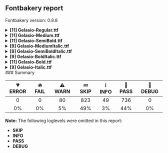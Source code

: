 ## Fontbakery report

Fontbakery version: 0.8.8

<details><summary><b>[11] Gelasio-Regular.ttf</b></summary><div><details><summary>⚠ <b>WARN:</b> Check copyright namerecords match license file. (<a href="https://font-bakery.readthedocs.io/en/latest/fontbakery/profiles/googlefonts.html#com.google.fonts/check/name/license">com.google.fonts/check/name/license</a>)</summary><div>


* ⚠ **WARN** Please consider using HTTPS URLs at name table entry [plat=3, enc=1, name=13] [code: http-in-description]
* ⚠ **WARN** For now we're still accepting http URLs, but you should consider using https instead.
 [code: http]
</div></details><details><summary>⚠ <b>WARN:</b> License URL matches License text on name table? (<a href="https://font-bakery.readthedocs.io/en/latest/fontbakery/profiles/googlefonts.html#com.google.fonts/check/name/license_url">com.google.fonts/check/name/license_url</a>)</summary><div>


* ⚠ **WARN** Please consider using HTTPS URLs at name table entry [plat=3, enc=1, name=13] [code: http-in-description]
* ⚠ **WARN** Please consider using HTTPS URLs at name table entry [plat=3, enc=1, name=13] [code: http-in-description]
* ⚠ **WARN** Please consider using HTTPS URLs at name table entry [plat=3, enc=1, name=13] [code: http-in-description]
* ⚠ **WARN** Please consider using HTTPS URLs at name table entry [plat=3, enc=1, name=14] [code: http-in-license-info]
* ⚠ **WARN** For now we're still accepting http URLs, but you should consider using https instead.
 [code: http]
</div></details><details><summary>⚠ <b>WARN:</b> Glyphs are similiar to Google Fonts version? (<a href="https://font-bakery.readthedocs.io/en/latest/fontbakery/profiles/googlefonts.html#com.google.fonts/check/production_glyphs_similarity">com.google.fonts/check/production_glyphs_similarity</a>)</summary><div>


* ⚠ **WARN** Following glyphs differ greatly from Google Fonts version:
	* uni022D
	* uni1EE1
	* zero.osf.zero
	* uni2084
	* uhungarumlaut
	* uni1E4D
	* onequarter
	* threequarters
	* tildecomb
	* bar and 35 more.

Use -F or --full-lists to disable shortening of long lists.
</div></details><details><summary>⚠ <b>WARN:</b> Ensure fonts have ScriptLangTags declared on the 'meta' table. (<a href="https://font-bakery.readthedocs.io/en/latest/fontbakery/profiles/googlefonts.html#com.google.fonts/check/meta/script_lang_tags">com.google.fonts/check/meta/script_lang_tags</a>)</summary><div>


* ⚠ **WARN** This font file does not have a 'meta' table. [code: lacks-meta-table]
</div></details><details><summary>⚠ <b>WARN:</b> Check font contains no unreachable glyphs (<a href="https://font-bakery.readthedocs.io/en/latest/fontbakery/profiles/universal.html#com.google.fonts/check/unreachable_glyphs">com.google.fonts/check/unreachable_glyphs</a>)</summary><div>


* ⚠ **WARN** The following glyphs could not be reached by codepoint or substitution rules:
	- .null
	- OSlash_part. 
	- And NULL
 [code: unreachable-glyphs]
</div></details><details><summary>⚠ <b>WARN:</b> Check if each glyph has the recommended amount of contours. (<a href="https://font-bakery.readthedocs.io/en/latest/fontbakery/profiles/universal.html#com.google.fonts/check/contour_count">com.google.fonts/check/contour_count</a>)</summary><div>


* ⚠ **WARN** This font has a 'Soft Hyphen' character (codepoint 0x00AD) which is supposed to be zero-width and invisible, and is used to mark a hyphenation possibility within a word in the absence of or overriding dictionary hyphenation. It is mostly an obsolete mechanism now, and the character is only included in fonts for legacy codepage coverage. [code: softhyphen]
* ⚠ **WARN** This check inspects the glyph outlines and detects the total number of contours in each of them. The expected values are infered from the typical ammounts of contours observed in a large collection of reference font families. The divergences listed below may simply indicate a significantly different design on some of your glyphs. On the other hand, some of these may flag actual bugs in the font such as glyphs mapped to an incorrect codepoint. Please consider reviewing the design and codepoint assignment of these to make sure they are correct.

The following glyphs do not have the recommended number of contours:

	- Glyph name: aogonek	Contours detected: 3	Expected: 2
	- Glyph name: eogonek	Contours detected: 3	Expected: 2
	- Glyph name: Uogonek	Contours detected: 2	Expected: 1
	- Glyph name: uogonek	Contours detected: 2	Expected: 1
	- Glyph name: uni01EA	Contours detected: 3	Expected: 2
	- Glyph name: uni01EB	Contours detected: 3	Expected: 2
	- Glyph name: uni01F5	Contours detected: 4	Expected: 3
	- Glyph name: uni0228	Contours detected: 2	Expected: 1
	- Glyph name: uni0229	Contours detected: 3	Expected: 2
	- Glyph name: uni1E08	Contours detected: 3	Expected: 2 
	- And 15 more.

Use -F or --full-lists to disable shortening of long lists.
 [code: contour-count]
</div></details><details><summary>⚠ <b>WARN:</b> Ensure dotted circle glyph is present and can attach marks. (<a href="https://font-bakery.readthedocs.io/en/latest/fontbakery/profiles/universal.html#com.google.fonts/check/dotted_circle">com.google.fonts/check/dotted_circle</a>)</summary><div>


* ⚠ **WARN** No dotted circle glyph present [code: missing-dotted-circle]
</div></details><details><summary>⚠ <b>WARN:</b> Does GPOS table have kerning information? This check skips monospaced fonts as defined by post.isFixedPitch value (<a href="https://font-bakery.readthedocs.io/en/latest/fontbakery/profiles/gpos.html#com.google.fonts/check/gpos_kerning_info">com.google.fonts/check/gpos_kerning_info</a>)</summary><div>


* ⚠ **WARN** GPOS table lacks kerning information. [code: lacks-kern-info]
</div></details><details><summary>⚠ <b>WARN:</b> Do any segments have colinear vectors? (<a href="https://font-bakery.readthedocs.io/en/latest/fontbakery/profiles/<Section: Outline Correctness Checks>.html#com.google.fonts/check/outline_colinear_vectors">com.google.fonts/check/outline_colinear_vectors</a>)</summary><div>


* ⚠ **WARN** The following glyphs have colinear vectors:
	* OE (U+0152): L<<988.0,141.0>--<989.0,1274.0>> -> L<<989.0,1274.0>--<989.0,1275.0>>
	* Z (U+005A): L<<107.0,123.0>--<812.0,1201.0>> -> L<<812.0,1201.0>--<904.0,1336.0>>
	* Z (U+005A): L<<1156.0,1340.0>--<442.0,248.0>> -> L<<442.0,248.0>--<331.0,83.0>>
	* Zacute (U+0179): L<<107.0,123.0>--<812.0,1201.0>> -> L<<812.0,1201.0>--<904.0,1336.0>>
	* Zacute (U+0179): L<<1156.0,1340.0>--<442.0,248.0>> -> L<<442.0,248.0>--<331.0,83.0>>
	* Zcaron (U+017D): L<<107.0,123.0>--<812.0,1201.0>> -> L<<812.0,1201.0>--<904.0,1336.0>>
	* Zcaron (U+017D): L<<1156.0,1340.0>--<442.0,248.0>> -> L<<442.0,248.0>--<331.0,83.0>>
	* Zdotaccent (U+017B): L<<107.0,123.0>--<812.0,1201.0>> -> L<<812.0,1201.0>--<904.0,1336.0>>
	* Zdotaccent (U+017B): L<<1156.0,1340.0>--<442.0,248.0>> -> L<<442.0,248.0>--<331.0,83.0>>
	* arrowboth (U+2194): L<<1721.0,785.0>--<546.0,785.0>> -> L<<546.0,785.0>--<413.0,798.0>> and 61 more.

Use -F or --full-lists to disable shortening of long lists. [code: found-colinear-vectors]
</div></details><details><summary>⚠ <b>WARN:</b> Do outlines contain any jaggy segments? (<a href="https://font-bakery.readthedocs.io/en/latest/fontbakery/profiles/<Section: Outline Correctness Checks>.html#com.google.fonts/check/outline_jaggy_segments">com.google.fonts/check/outline_jaggy_segments</a>)</summary><div>


* ⚠ **WARN** The following glyphs have jaggy segments:
	* three (U+0033): B<<758.0,499.5>-<701.0,467.0>-<652.0,456.0>>/B<<652.0,456.0>-<742.0,455.0>-<832.5,417.5>> = 13.289150076521446
	* threeeighths (U+215C): B<<637.0,1048.5>-<579.0,1019.0>-<521.0,1008.0>>/B<<521.0,1008.0>-<598.0,1008.0>-<667.5,986.5>> = 10.738897100905428
	* threequarters (U+00BE): B<<732.0,1048.5>-<674.0,1019.0>-<616.0,1008.0>>/B<<616.0,1008.0>-<693.0,1008.0>-<762.5,986.5>> = 10.738897100905428
	* trademark (U+2122): L<<1347.0,850.0>--<1348.0,855.0>>/L<<1348.0,855.0>--<1346.0,850.0>> = 10.491477012331565
	* uni00B3 (U+00B3): B<<695.0,1301.5>-<637.0,1272.0>-<579.0,1261.0>>/B<<579.0,1261.0>-<656.0,1261.0>-<725.5,1239.5>> = 10.738897100905428
	* uni2083 (U+2083): B<<695.0,308.5>-<637.0,279.0>-<579.0,268.0>>/B<<579.0,268.0>-<656.0,268.0>-<725.5,246.5>> = 10.738897100905428
	* uni2153 (U+2153): B<<1806.0,544.5>-<1748.0,515.0>-<1690.0,504.0>>/B<<1690.0,504.0>-<1767.0,504.0>-<1836.5,482.5>> = 10.738897100905428 and uni2154 (U+2154): B<<1836.0,544.5>-<1778.0,515.0>-<1720.0,504.0>>/B<<1720.0,504.0>-<1797.0,504.0>-<1866.5,482.5>> = 10.738897100905428 [code: found-jaggy-segments]
</div></details><details><summary>⚠ <b>WARN:</b> Do outlines contain any semi-vertical or semi-horizontal lines? (<a href="https://font-bakery.readthedocs.io/en/latest/fontbakery/profiles/<Section: Outline Correctness Checks>.html#com.google.fonts/check/outline_semi_vertical">com.google.fonts/check/outline_semi_vertical</a>)</summary><div>


* ⚠ **WARN** The following glyphs have semi-vertical/semi-horizontal lines:
 * AE (U+00C6): L<<1079.0,1320.0>--<1078.0,743.0>>
 * AE (U+00C6): L<<1812.0,1.0>--<717.0,0.0>>
 * AE (U+00C6): L<<451.0,1419.0>--<1732.0,1418.0>>
 * AEacute (U+01FC): L<<1079.0,1320.0>--<1078.0,743.0>>
 * AEacute (U+01FC): L<<1812.0,1.0>--<717.0,0.0>>
 * AEacute (U+01FC): L<<451.0,1419.0>--<1732.0,1418.0>>
 * B (U+0042): L<<274.0,152.0>--<275.0,1234.0>>
 * D (U+0044): L<<497.0,1322.0>--<496.0,168.0>>
 * Dcaron (U+010E): L<<497.0,1322.0>--<496.0,168.0>>
 * E (U+0045): L<<1199.0,1.0>--<139.0,0.0>> and 480 more.

Use -F or --full-lists to disable shortening of long lists. [code: found-semi-vertical]
</div></details><br></div></details><details><summary><b>[11] Gelasio-Medium.ttf</b></summary><div><details><summary>⚠ <b>WARN:</b> Check copyright namerecords match license file. (<a href="https://font-bakery.readthedocs.io/en/latest/fontbakery/profiles/googlefonts.html#com.google.fonts/check/name/license">com.google.fonts/check/name/license</a>)</summary><div>


* ⚠ **WARN** Please consider using HTTPS URLs at name table entry [plat=3, enc=1, name=13] [code: http-in-description]
* ⚠ **WARN** For now we're still accepting http URLs, but you should consider using https instead.
 [code: http]
</div></details><details><summary>⚠ <b>WARN:</b> License URL matches License text on name table? (<a href="https://font-bakery.readthedocs.io/en/latest/fontbakery/profiles/googlefonts.html#com.google.fonts/check/name/license_url">com.google.fonts/check/name/license_url</a>)</summary><div>


* ⚠ **WARN** Please consider using HTTPS URLs at name table entry [plat=3, enc=1, name=13] [code: http-in-description]
* ⚠ **WARN** Please consider using HTTPS URLs at name table entry [plat=3, enc=1, name=13] [code: http-in-description]
* ⚠ **WARN** Please consider using HTTPS URLs at name table entry [plat=3, enc=1, name=13] [code: http-in-description]
* ⚠ **WARN** Please consider using HTTPS URLs at name table entry [plat=3, enc=1, name=14] [code: http-in-license-info]
* ⚠ **WARN** For now we're still accepting http URLs, but you should consider using https instead.
 [code: http]
</div></details><details><summary>⚠ <b>WARN:</b> Glyphs are similiar to Google Fonts version? (<a href="https://font-bakery.readthedocs.io/en/latest/fontbakery/profiles/googlefonts.html#com.google.fonts/check/production_glyphs_similarity">com.google.fonts/check/production_glyphs_similarity</a>)</summary><div>


* ⚠ **WARN** Following glyphs differ greatly from Google Fonts version:
	* uni0206
	* three.osf
	* Rcaron
	* uni1E5A
	* uni20AD
	* uni022D
	* uni1EE9
	* ellipsis
	* uni1E49
	* uni1E65 and 720 more.

Use -F or --full-lists to disable shortening of long lists.
</div></details><details><summary>⚠ <b>WARN:</b> Ensure fonts have ScriptLangTags declared on the 'meta' table. (<a href="https://font-bakery.readthedocs.io/en/latest/fontbakery/profiles/googlefonts.html#com.google.fonts/check/meta/script_lang_tags">com.google.fonts/check/meta/script_lang_tags</a>)</summary><div>


* ⚠ **WARN** This font file does not have a 'meta' table. [code: lacks-meta-table]
</div></details><details><summary>⚠ <b>WARN:</b> Check font contains no unreachable glyphs (<a href="https://font-bakery.readthedocs.io/en/latest/fontbakery/profiles/universal.html#com.google.fonts/check/unreachable_glyphs">com.google.fonts/check/unreachable_glyphs</a>)</summary><div>


* ⚠ **WARN** The following glyphs could not be reached by codepoint or substitution rules:
	- .null
	- OSlash_part. 
	- And NULL
 [code: unreachable-glyphs]
</div></details><details><summary>⚠ <b>WARN:</b> Check if each glyph has the recommended amount of contours. (<a href="https://font-bakery.readthedocs.io/en/latest/fontbakery/profiles/universal.html#com.google.fonts/check/contour_count">com.google.fonts/check/contour_count</a>)</summary><div>


* ⚠ **WARN** This font has a 'Soft Hyphen' character (codepoint 0x00AD) which is supposed to be zero-width and invisible, and is used to mark a hyphenation possibility within a word in the absence of or overriding dictionary hyphenation. It is mostly an obsolete mechanism now, and the character is only included in fonts for legacy codepage coverage. [code: softhyphen]
* ⚠ **WARN** This check inspects the glyph outlines and detects the total number of contours in each of them. The expected values are infered from the typical ammounts of contours observed in a large collection of reference font families. The divergences listed below may simply indicate a significantly different design on some of your glyphs. On the other hand, some of these may flag actual bugs in the font such as glyphs mapped to an incorrect codepoint. Please consider reviewing the design and codepoint assignment of these to make sure they are correct.

The following glyphs do not have the recommended number of contours:

	- Glyph name: aogonek	Contours detected: 3	Expected: 2
	- Glyph name: eogonek	Contours detected: 3	Expected: 2
	- Glyph name: Uogonek	Contours detected: 2	Expected: 1
	- Glyph name: uogonek	Contours detected: 2	Expected: 1
	- Glyph name: uni01EA	Contours detected: 3	Expected: 2
	- Glyph name: uni01EB	Contours detected: 3	Expected: 2
	- Glyph name: uni01F5	Contours detected: 4	Expected: 3
	- Glyph name: uni0228	Contours detected: 2	Expected: 1
	- Glyph name: uni0229	Contours detected: 3	Expected: 2
	- Glyph name: uni1E08	Contours detected: 3	Expected: 2 
	- And 15 more.

Use -F or --full-lists to disable shortening of long lists.
 [code: contour-count]
</div></details><details><summary>⚠ <b>WARN:</b> Ensure dotted circle glyph is present and can attach marks. (<a href="https://font-bakery.readthedocs.io/en/latest/fontbakery/profiles/universal.html#com.google.fonts/check/dotted_circle">com.google.fonts/check/dotted_circle</a>)</summary><div>


* ⚠ **WARN** No dotted circle glyph present [code: missing-dotted-circle]
</div></details><details><summary>⚠ <b>WARN:</b> Does GPOS table have kerning information? This check skips monospaced fonts as defined by post.isFixedPitch value (<a href="https://font-bakery.readthedocs.io/en/latest/fontbakery/profiles/gpos.html#com.google.fonts/check/gpos_kerning_info">com.google.fonts/check/gpos_kerning_info</a>)</summary><div>


* ⚠ **WARN** GPOS table lacks kerning information. [code: lacks-kern-info]
</div></details><details><summary>⚠ <b>WARN:</b> Do any segments have colinear vectors? (<a href="https://font-bakery.readthedocs.io/en/latest/fontbakery/profiles/<Section: Outline Correctness Checks>.html#com.google.fonts/check/outline_colinear_vectors">com.google.fonts/check/outline_colinear_vectors</a>)</summary><div>


* ⚠ **WARN** The following glyphs have colinear vectors:
	* M (U+004D): L<<636.0,1419.0>--<926.0,563.0>> -> L<<926.0,563.0>--<998.0,388.0>>
	* OE (U+0152): L<<998.0,141.0>--<999.0,1062.0>> -> L<<999.0,1062.0>--<999.0,1278.0>>
	* Z (U+005A): L<<107.0,123.0>--<815.0,1202.0>> -> L<<815.0,1202.0>--<908.0,1336.0>>
	* Z (U+005A): L<<1187.0,1340.0>--<466.0,242.0>> -> L<<466.0,242.0>--<358.0,83.0>>
	* Zacute (U+0179): L<<107.0,123.0>--<815.0,1202.0>> -> L<<815.0,1202.0>--<908.0,1336.0>>
	* Zacute (U+0179): L<<1187.0,1340.0>--<466.0,242.0>> -> L<<466.0,242.0>--<358.0,83.0>>
	* Zcaron (U+017D): L<<107.0,123.0>--<815.0,1202.0>> -> L<<815.0,1202.0>--<908.0,1336.0>>
	* Zcaron (U+017D): L<<1187.0,1340.0>--<466.0,242.0>> -> L<<466.0,242.0>--<358.0,83.0>>
	* Zdotaccent (U+017B): L<<107.0,123.0>--<815.0,1202.0>> -> L<<815.0,1202.0>--<908.0,1336.0>>
	* Zdotaccent (U+017B): L<<1187.0,1340.0>--<466.0,242.0>> -> L<<466.0,242.0>--<358.0,83.0>> and 66 more.

Use -F or --full-lists to disable shortening of long lists. [code: found-colinear-vectors]
</div></details><details><summary>⚠ <b>WARN:</b> Do outlines contain any jaggy segments? (<a href="https://font-bakery.readthedocs.io/en/latest/fontbakery/profiles/<Section: Outline Correctness Checks>.html#com.google.fonts/check/outline_jaggy_segments">com.google.fonts/check/outline_jaggy_segments</a>)</summary><div>


* ⚠ **WARN** The following glyphs have jaggy segments:
	* three (U+0033): B<<822.5,523.0>-<745.0,471.0>-<672.0,456.0>>/B<<672.0,456.0>-<770.0,455.0>-<862.0,415.5>> = 12.196116944593669
	* threeeighths (U+215C): B<<656.0,1052.5>-<598.0,1022.0>-<536.0,1012.0>>/B<<536.0,1012.0>-<618.0,1011.0>-<687.5,989.0>> = 9.861041428705136
	* threequarters (U+00BE): B<<735.0,1052.5>-<677.0,1022.0>-<615.0,1012.0>>/B<<615.0,1012.0>-<697.0,1011.0>-<766.5,989.0>> = 9.861041428705136
	* trademark (U+2122): L<<1347.0,850.0>--<1348.0,855.0>>/L<<1348.0,855.0>--<1346.0,850.0>> = 10.491477012331565
	* uni00B3 (U+00B3): B<<716.0,1302.5>-<658.0,1272.0>-<596.0,1262.0>>/B<<596.0,1262.0>-<678.0,1261.0>-<747.5,1239.0>> = 9.861041428705136
	* uni2083 (U+2083): B<<716.0,310.5>-<658.0,280.0>-<596.0,270.0>>/B<<596.0,270.0>-<678.0,269.0>-<747.5,247.0>> = 9.861041428705136
	* uni2153 (U+2153): B<<1831.0,546.5>-<1773.0,516.0>-<1711.0,506.0>>/B<<1711.0,506.0>-<1793.0,505.0>-<1862.5,483.0>> = 9.861041428705136 and uni2154 (U+2154): B<<1863.0,546.5>-<1805.0,516.0>-<1743.0,506.0>>/B<<1743.0,506.0>-<1825.0,505.0>-<1894.5,483.0>> = 9.861041428705136 [code: found-jaggy-segments]
</div></details><details><summary>⚠ <b>WARN:</b> Do outlines contain any semi-vertical or semi-horizontal lines? (<a href="https://font-bakery.readthedocs.io/en/latest/fontbakery/profiles/<Section: Outline Correctness Checks>.html#com.google.fonts/check/outline_semi_vertical">com.google.fonts/check/outline_semi_vertical</a>)</summary><div>


* ⚠ **WARN** The following glyphs have semi-vertical/semi-horizontal lines:
 * AE (U+00C6): L<<1128.0,1320.0>--<1127.0,750.0>>
 * AE (U+00C6): L<<1870.0,1.0>--<741.0,0.0>>
 * AE (U+00C6): L<<465.0,1419.0>--<1784.0,1418.0>>
 * AEacute (U+01FC): L<<1128.0,1320.0>--<1127.0,750.0>>
 * AEacute (U+01FC): L<<1870.0,1.0>--<741.0,0.0>>
 * AEacute (U+01FC): L<<465.0,1419.0>--<1784.0,1418.0>>
 * B (U+0042): L<<282.0,152.0>--<283.0,1234.0>>
 * D (U+0044): L<<521.0,1322.0>--<520.0,168.0>>
 * Dcaron (U+010E): L<<521.0,1322.0>--<520.0,168.0>>
 * Dcroat (U+0110): L<<515.0,694.0>--<514.0,168.0>> and 466 more.

Use -F or --full-lists to disable shortening of long lists. [code: found-semi-vertical]
</div></details><br></div></details><details><summary><b>[11] Gelasio-SemiBold.ttf</b></summary><div><details><summary>⚠ <b>WARN:</b> Check copyright namerecords match license file. (<a href="https://font-bakery.readthedocs.io/en/latest/fontbakery/profiles/googlefonts.html#com.google.fonts/check/name/license">com.google.fonts/check/name/license</a>)</summary><div>


* ⚠ **WARN** Please consider using HTTPS URLs at name table entry [plat=3, enc=1, name=13] [code: http-in-description]
* ⚠ **WARN** For now we're still accepting http URLs, but you should consider using https instead.
 [code: http]
</div></details><details><summary>⚠ <b>WARN:</b> License URL matches License text on name table? (<a href="https://font-bakery.readthedocs.io/en/latest/fontbakery/profiles/googlefonts.html#com.google.fonts/check/name/license_url">com.google.fonts/check/name/license_url</a>)</summary><div>


* ⚠ **WARN** Please consider using HTTPS URLs at name table entry [plat=3, enc=1, name=13] [code: http-in-description]
* ⚠ **WARN** Please consider using HTTPS URLs at name table entry [plat=3, enc=1, name=13] [code: http-in-description]
* ⚠ **WARN** Please consider using HTTPS URLs at name table entry [plat=3, enc=1, name=13] [code: http-in-description]
* ⚠ **WARN** Please consider using HTTPS URLs at name table entry [plat=3, enc=1, name=14] [code: http-in-license-info]
* ⚠ **WARN** For now we're still accepting http URLs, but you should consider using https instead.
 [code: http]
</div></details><details><summary>⚠ <b>WARN:</b> Glyphs are similiar to Google Fonts version? (<a href="https://font-bakery.readthedocs.io/en/latest/fontbakery/profiles/googlefonts.html#com.google.fonts/check/production_glyphs_similarity">com.google.fonts/check/production_glyphs_similarity</a>)</summary><div>


* ⚠ **WARN** Following glyphs differ greatly from Google Fonts version:
	* uni0206
	* three.osf
	* Rcaron
	* uni1E5A
	* uni20AD
	* uni022D
	* uni1EE9
	* uni1E49
	* uni1E65
	* uni20BC and 404 more.

Use -F or --full-lists to disable shortening of long lists.
</div></details><details><summary>⚠ <b>WARN:</b> Ensure fonts have ScriptLangTags declared on the 'meta' table. (<a href="https://font-bakery.readthedocs.io/en/latest/fontbakery/profiles/googlefonts.html#com.google.fonts/check/meta/script_lang_tags">com.google.fonts/check/meta/script_lang_tags</a>)</summary><div>


* ⚠ **WARN** This font file does not have a 'meta' table. [code: lacks-meta-table]
</div></details><details><summary>⚠ <b>WARN:</b> Check font contains no unreachable glyphs (<a href="https://font-bakery.readthedocs.io/en/latest/fontbakery/profiles/universal.html#com.google.fonts/check/unreachable_glyphs">com.google.fonts/check/unreachable_glyphs</a>)</summary><div>


* ⚠ **WARN** The following glyphs could not be reached by codepoint or substitution rules:
	- .null
	- OSlash_part. 
	- And NULL
 [code: unreachable-glyphs]
</div></details><details><summary>⚠ <b>WARN:</b> Check if each glyph has the recommended amount of contours. (<a href="https://font-bakery.readthedocs.io/en/latest/fontbakery/profiles/universal.html#com.google.fonts/check/contour_count">com.google.fonts/check/contour_count</a>)</summary><div>


* ⚠ **WARN** This font has a 'Soft Hyphen' character (codepoint 0x00AD) which is supposed to be zero-width and invisible, and is used to mark a hyphenation possibility within a word in the absence of or overriding dictionary hyphenation. It is mostly an obsolete mechanism now, and the character is only included in fonts for legacy codepage coverage. [code: softhyphen]
* ⚠ **WARN** This check inspects the glyph outlines and detects the total number of contours in each of them. The expected values are infered from the typical ammounts of contours observed in a large collection of reference font families. The divergences listed below may simply indicate a significantly different design on some of your glyphs. On the other hand, some of these may flag actual bugs in the font such as glyphs mapped to an incorrect codepoint. Please consider reviewing the design and codepoint assignment of these to make sure they are correct.

The following glyphs do not have the recommended number of contours:

	- Glyph name: dieresis	Contours detected: 1	Expected: 2
	- Glyph name: aogonek	Contours detected: 3	Expected: 2
	- Glyph name: eogonek	Contours detected: 3	Expected: 2
	- Glyph name: Uogonek	Contours detected: 2	Expected: 1
	- Glyph name: uogonek	Contours detected: 2	Expected: 1
	- Glyph name: uni01EA	Contours detected: 3	Expected: 2
	- Glyph name: uni01EB	Contours detected: 3	Expected: 2
	- Glyph name: uni01F5	Contours detected: 4	Expected: 3
	- Glyph name: uni0228	Contours detected: 2	Expected: 1
	- Glyph name: uni0229	Contours detected: 3	Expected: 2 
	- And 19 more.

Use -F or --full-lists to disable shortening of long lists.
 [code: contour-count]
</div></details><details><summary>⚠ <b>WARN:</b> Ensure dotted circle glyph is present and can attach marks. (<a href="https://font-bakery.readthedocs.io/en/latest/fontbakery/profiles/universal.html#com.google.fonts/check/dotted_circle">com.google.fonts/check/dotted_circle</a>)</summary><div>


* ⚠ **WARN** No dotted circle glyph present [code: missing-dotted-circle]
</div></details><details><summary>⚠ <b>WARN:</b> Does GPOS table have kerning information? This check skips monospaced fonts as defined by post.isFixedPitch value (<a href="https://font-bakery.readthedocs.io/en/latest/fontbakery/profiles/gpos.html#com.google.fonts/check/gpos_kerning_info">com.google.fonts/check/gpos_kerning_info</a>)</summary><div>


* ⚠ **WARN** GPOS table lacks kerning information. [code: lacks-kern-info]
</div></details><details><summary>⚠ <b>WARN:</b> Do any segments have colinear vectors? (<a href="https://font-bakery.readthedocs.io/en/latest/fontbakery/profiles/<Section: Outline Correctness Checks>.html#com.google.fonts/check/outline_colinear_vectors">com.google.fonts/check/outline_colinear_vectors</a>)</summary><div>


* ⚠ **WARN** The following glyphs have colinear vectors:
	* M (U+004D): L<<700.0,1419.0>--<809.0,1095.0>> -> L<<809.0,1095.0>--<1046.0,447.0>>
	* OE (U+0152): L<<1026.0,142.0>--<1027.0,486.0>> -> L<<1027.0,486.0>--<1027.0,1285.0>>
	* Z (U+005A): L<<107.0,123.0>--<822.0,1204.0>> -> L<<822.0,1204.0>--<919.0,1336.0>>
	* Z (U+005A): L<<1271.0,1340.0>--<530.0,224.0>> -> L<<530.0,224.0>--<429.0,83.0>>
	* Zacute (U+0179): L<<107.0,123.0>--<822.0,1204.0>> -> L<<822.0,1204.0>--<919.0,1336.0>>
	* Zacute (U+0179): L<<1271.0,1340.0>--<530.0,224.0>> -> L<<530.0,224.0>--<429.0,83.0>>
	* Zcaron (U+017D): L<<107.0,123.0>--<822.0,1204.0>> -> L<<822.0,1204.0>--<919.0,1336.0>>
	* Zcaron (U+017D): L<<1271.0,1340.0>--<530.0,224.0>> -> L<<530.0,224.0>--<429.0,83.0>>
	* Zdotaccent (U+017B): L<<107.0,123.0>--<822.0,1204.0>> -> L<<822.0,1204.0>--<919.0,1336.0>>
	* Zdotaccent (U+017B): L<<1271.0,1340.0>--<530.0,224.0>> -> L<<530.0,224.0>--<429.0,83.0>> and 68 more.

Use -F or --full-lists to disable shortening of long lists. [code: found-colinear-vectors]
</div></details><details><summary>⚠ <b>WARN:</b> Do outlines contain any jaggy segments? (<a href="https://font-bakery.readthedocs.io/en/latest/fontbakery/profiles/<Section: Outline Correctness Checks>.html#com.google.fonts/check/outline_jaggy_segments">com.google.fonts/check/outline_jaggy_segments</a>)</summary><div>


* ⚠ **WARN** The following glyphs have jaggy segments:
	* B (U+0042): B<<1158.5,821.5>-<1087.0,780.0>-<1000.0,768.0>>/B<<1000.0,768.0>-<1115.0,761.0>-<1207.5,720.0>> = 11.33658477097587
	* three (U+0033): B<<897.5,523.0>-<818.0,471.0>-<728.0,456.0>>/B<<728.0,456.0>-<846.0,455.0>-<941.5,411.0>> = 9.947868038033734
	* threeeighths (U+215C): B<<758.5,1101.0>-<686.0,1037.0>-<578.0,1022.0>>/B<<578.0,1022.0>-<719.0,1021.0>-<801.5,964.5>> = 8.313508936267434
	* threequarters (U+00BE): B<<794.5,1101.0>-<722.0,1037.0>-<614.0,1022.0>>/B<<614.0,1022.0>-<755.0,1021.0>-<837.5,964.5>> = 8.313508936267434
	* trademark (U+2122): L<<1347.0,850.0>--<1348.0,855.0>>/L<<1348.0,855.0>--<1346.0,850.0>> = 10.491477012331565
	* underscore (U+005F): L<<1011.0,-190.0>--<1428.0,-264.0>>/L<<1428.0,-264.0>--<392.0,-296.0>> = 11.832029585676132
	* underscore (U+005F): L<<392.0,-296.0>--<-25.0,-222.0>>/L<<-25.0,-222.0>--<1011.0,-190.0>> = 11.83202958567607
	* uni00B3 (U+00B3): B<<824.5,1344.0>-<752.0,1280.0>-<644.0,1265.0>>/B<<644.0,1265.0>-<785.0,1264.0>-<867.5,1207.5>> = 8.313508936267434
	* uni1E02 (U+1E02): B<<1158.5,821.5>-<1087.0,780.0>-<1000.0,768.0>>/B<<1000.0,768.0>-<1115.0,761.0>-<1207.5,720.0>> = 11.33658477097587
	* uni1E04 (U+1E04): B<<1158.5,821.5>-<1087.0,780.0>-<1000.0,768.0>>/B<<1000.0,768.0>-<1115.0,761.0>-<1207.5,720.0>> = 11.33658477097587 and 3 more.

Use -F or --full-lists to disable shortening of long lists. [code: found-jaggy-segments]
</div></details><details><summary>⚠ <b>WARN:</b> Do outlines contain any semi-vertical or semi-horizontal lines? (<a href="https://font-bakery.readthedocs.io/en/latest/fontbakery/profiles/<Section: Outline Correctness Checks>.html#com.google.fonts/check/outline_semi_vertical">com.google.fonts/check/outline_semi_vertical</a>)</summary><div>


* ⚠ **WARN** The following glyphs have semi-vertical/semi-horizontal lines:
 * A (U+0041): L<<901.0,482.0>--<422.0,483.0>>
 * AE (U+00C6): L<<1260.0,1320.0>--<1259.0,767.0>>
 * AEacute (U+01FC): L<<1260.0,1320.0>--<1259.0,767.0>>
 * Aacute (U+00C1): L<<901.0,482.0>--<422.0,483.0>>
 * Abreve (U+0102): L<<901.0,482.0>--<422.0,483.0>>
 * Acircumflex (U+00C2): L<<901.0,482.0>--<422.0,483.0>>
 * Adieresis (U+00C4): L<<901.0,482.0>--<422.0,483.0>>
 * Agrave (U+00C0): L<<901.0,482.0>--<422.0,483.0>>
 * Amacron (U+0100): L<<901.0,482.0>--<422.0,483.0>>
 * Aogonek (U+0104): L<<901.0,482.0>--<422.0,483.0>> and 359 more.

Use -F or --full-lists to disable shortening of long lists. [code: found-semi-vertical]
</div></details><br></div></details><details><summary><b>[9] Gelasio-MediumItalic.ttf</b></summary><div><details><summary>⚠ <b>WARN:</b> Check copyright namerecords match license file. (<a href="https://font-bakery.readthedocs.io/en/latest/fontbakery/profiles/googlefonts.html#com.google.fonts/check/name/license">com.google.fonts/check/name/license</a>)</summary><div>


* ⚠ **WARN** Please consider using HTTPS URLs at name table entry [plat=3, enc=1, name=13] [code: http-in-description]
* ⚠ **WARN** For now we're still accepting http URLs, but you should consider using https instead.
 [code: http]
</div></details><details><summary>⚠ <b>WARN:</b> License URL matches License text on name table? (<a href="https://font-bakery.readthedocs.io/en/latest/fontbakery/profiles/googlefonts.html#com.google.fonts/check/name/license_url">com.google.fonts/check/name/license_url</a>)</summary><div>


* ⚠ **WARN** Please consider using HTTPS URLs at name table entry [plat=3, enc=1, name=13] [code: http-in-description]
* ⚠ **WARN** Please consider using HTTPS URLs at name table entry [plat=3, enc=1, name=13] [code: http-in-description]
* ⚠ **WARN** Please consider using HTTPS URLs at name table entry [plat=3, enc=1, name=13] [code: http-in-description]
* ⚠ **WARN** Please consider using HTTPS URLs at name table entry [plat=3, enc=1, name=14] [code: http-in-license-info]
* ⚠ **WARN** For now we're still accepting http URLs, but you should consider using https instead.
 [code: http]
</div></details><details><summary>⚠ <b>WARN:</b> Glyphs are similiar to Google Fonts version? (<a href="https://font-bakery.readthedocs.io/en/latest/fontbakery/profiles/googlefonts.html#com.google.fonts/check/production_glyphs_similarity">com.google.fonts/check/production_glyphs_similarity</a>)</summary><div>


* ⚠ **WARN** Following glyphs differ greatly from Google Fonts version:
	* uni0206
	* three.osf
	* Rcaron
	* uni1E5A
	* uni20AD
	* uni022D
	* uni1EE9
	* ellipsis
	* uni1E49
	* uni1E65 and 725 more.

Use -F or --full-lists to disable shortening of long lists.
</div></details><details><summary>⚠ <b>WARN:</b> Ensure fonts have ScriptLangTags declared on the 'meta' table. (<a href="https://font-bakery.readthedocs.io/en/latest/fontbakery/profiles/googlefonts.html#com.google.fonts/check/meta/script_lang_tags">com.google.fonts/check/meta/script_lang_tags</a>)</summary><div>


* ⚠ **WARN** This font file does not have a 'meta' table. [code: lacks-meta-table]
</div></details><details><summary>⚠ <b>WARN:</b> Check if each glyph has the recommended amount of contours. (<a href="https://font-bakery.readthedocs.io/en/latest/fontbakery/profiles/universal.html#com.google.fonts/check/contour_count">com.google.fonts/check/contour_count</a>)</summary><div>


* ⚠ **WARN** This font has a 'Soft Hyphen' character (codepoint 0x00AD) which is supposed to be zero-width and invisible, and is used to mark a hyphenation possibility within a word in the absence of or overriding dictionary hyphenation. It is mostly an obsolete mechanism now, and the character is only included in fonts for legacy codepage coverage. [code: softhyphen]
* ⚠ **WARN** This check inspects the glyph outlines and detects the total number of contours in each of them. The expected values are infered from the typical ammounts of contours observed in a large collection of reference font families. The divergences listed below may simply indicate a significantly different design on some of your glyphs. On the other hand, some of these may flag actual bugs in the font such as glyphs mapped to an incorrect codepoint. Please consider reviewing the design and codepoint assignment of these to make sure they are correct.

The following glyphs do not have the recommended number of contours:

	- Glyph name: aogonek	Contours detected: 3	Expected: 2
	- Glyph name: eogonek	Contours detected: 3	Expected: 2
	- Glyph name: Uogonek	Contours detected: 2	Expected: 1
	- Glyph name: uogonek	Contours detected: 2	Expected: 1
	- Glyph name: uni01EA	Contours detected: 3	Expected: 2
	- Glyph name: uni01EB	Contours detected: 3	Expected: 2
	- Glyph name: uni01F5	Contours detected: 4	Expected: 3
	- Glyph name: uni0228	Contours detected: 2	Expected: 1
	- Glyph name: uni0229	Contours detected: 3	Expected: 2
	- Glyph name: uni1E08	Contours detected: 3	Expected: 2 
	- And 15 more.

Use -F or --full-lists to disable shortening of long lists.
 [code: contour-count]
</div></details><details><summary>⚠ <b>WARN:</b> Ensure dotted circle glyph is present and can attach marks. (<a href="https://font-bakery.readthedocs.io/en/latest/fontbakery/profiles/universal.html#com.google.fonts/check/dotted_circle">com.google.fonts/check/dotted_circle</a>)</summary><div>


* ⚠ **WARN** No dotted circle glyph present [code: missing-dotted-circle]
</div></details><details><summary>⚠ <b>WARN:</b> Does GPOS table have kerning information? This check skips monospaced fonts as defined by post.isFixedPitch value (<a href="https://font-bakery.readthedocs.io/en/latest/fontbakery/profiles/gpos.html#com.google.fonts/check/gpos_kerning_info">com.google.fonts/check/gpos_kerning_info</a>)</summary><div>


* ⚠ **WARN** GPOS table lacks kerning information. [code: lacks-kern-info]
</div></details><details><summary>⚠ <b>WARN:</b> Do any segments have colinear vectors? (<a href="https://font-bakery.readthedocs.io/en/latest/fontbakery/profiles/<Section: Outline Correctness Checks>.html#com.google.fonts/check/outline_colinear_vectors">com.google.fonts/check/outline_colinear_vectors</a>)</summary><div>


* ⚠ **WARN** The following glyphs have colinear vectors:
	* Oslash (U+00D8): L<<1078.0,1270.0>--<1103.0,1315.0>> -> L<<1103.0,1315.0>--<1221.0,1498.0>>
	* Oslash (U+00D8): L<<1165.0,1221.0>--<492.0,105.0>> -> L<<492.0,105.0>--<467.0,71.0>>
	* Oslash (U+00D8): L<<1189.0,1264.0>--<1165.0,1221.0>> -> L<<1165.0,1221.0>--<492.0,105.0>>
	* Oslash (U+00D8): L<<1308.0,1448.0>--<1189.0,1264.0>> -> L<<1189.0,1264.0>--<1165.0,1221.0>>
	* Oslash (U+00D8): L<<405.0,152.0>--<1078.0,1270.0>> -> L<<1078.0,1270.0>--<1103.0,1315.0>>
	* Oslash (U+00D8): L<<492.0,105.0>--<467.0,71.0>> -> L<<467.0,71.0>--<366.0,-80.0>>
	* Oslashacute (U+01FE): L<<1078.0,1270.0>--<1103.0,1315.0>> -> L<<1103.0,1315.0>--<1221.0,1498.0>>
	* Oslashacute (U+01FE): L<<1165.0,1221.0>--<492.0,105.0>> -> L<<492.0,105.0>--<467.0,71.0>>
	* Oslashacute (U+01FE): L<<1189.0,1264.0>--<1165.0,1221.0>> -> L<<1165.0,1221.0>--<492.0,105.0>>
	* Oslashacute (U+01FE): L<<1308.0,1448.0>--<1189.0,1264.0>> -> L<<1189.0,1264.0>--<1165.0,1221.0>> and 65 more.

Use -F or --full-lists to disable shortening of long lists. [code: found-colinear-vectors]
</div></details><details><summary>⚠ <b>WARN:</b> Do outlines contain any jaggy segments? (<a href="https://font-bakery.readthedocs.io/en/latest/fontbakery/profiles/<Section: Outline Correctness Checks>.html#com.google.fonts/check/outline_jaggy_segments">com.google.fonts/check/outline_jaggy_segments</a>)</summary><div>


* ⚠ **WARN** The following glyphs have jaggy segments:
	* B (U+0042): B<<1100.5,829.5>-<1019.0,774.0>-<921.0,762.0>>/B<<921.0,762.0>-<1002.0,753.0>-<1083.0,721.0>> = 13.321249152739702
	* a (U+0061): B<<747.5,273.0>-<758.0,330.0>-<764.0,364.0>>/B<<764.0,364.0>-<745.0,313.0>-<706.0,246.5>> = 10.424848877957272
	* aacute (U+00E1): B<<747.5,273.0>-<758.0,330.0>-<764.0,364.0>>/B<<764.0,364.0>-<745.0,313.0>-<706.0,246.5>> = 10.424848877957272
	* abreve (U+0103): B<<747.5,273.0>-<758.0,330.0>-<764.0,364.0>>/B<<764.0,364.0>-<745.0,313.0>-<706.0,246.5>> = 10.424848877957272
	* acircumflex (U+00E2): B<<747.5,273.0>-<758.0,330.0>-<764.0,364.0>>/B<<764.0,364.0>-<745.0,313.0>-<706.0,246.5>> = 10.424848877957272
	* adieresis (U+00E4): B<<747.5,273.0>-<758.0,330.0>-<764.0,364.0>>/B<<764.0,364.0>-<745.0,313.0>-<706.0,246.5>> = 10.424848877957272
	* agrave (U+00E0): B<<747.5,273.0>-<758.0,330.0>-<764.0,364.0>>/B<<764.0,364.0>-<745.0,313.0>-<706.0,246.5>> = 10.424848877957272
	* amacron (U+0101): B<<747.5,273.0>-<758.0,330.0>-<764.0,364.0>>/B<<764.0,364.0>-<745.0,313.0>-<706.0,246.5>> = 10.424848877957272
	* aogonek (U+0105): B<<747.5,273.0>-<758.0,330.0>-<764.0,364.0>>/B<<764.0,364.0>-<745.0,313.0>-<706.0,246.5>> = 10.424848877957272
	* aring (U+00E5): B<<747.5,273.0>-<758.0,330.0>-<764.0,364.0>>/B<<764.0,364.0>-<745.0,313.0>-<706.0,246.5>> = 10.424848877957272 and 28 more.

Use -F or --full-lists to disable shortening of long lists. [code: found-jaggy-segments]
</div></details><br></div></details><details><summary><b>[9] Gelasio-SemiBoldItalic.ttf</b></summary><div><details><summary>⚠ <b>WARN:</b> Check copyright namerecords match license file. (<a href="https://font-bakery.readthedocs.io/en/latest/fontbakery/profiles/googlefonts.html#com.google.fonts/check/name/license">com.google.fonts/check/name/license</a>)</summary><div>


* ⚠ **WARN** Please consider using HTTPS URLs at name table entry [plat=3, enc=1, name=13] [code: http-in-description]
* ⚠ **WARN** For now we're still accepting http URLs, but you should consider using https instead.
 [code: http]
</div></details><details><summary>⚠ <b>WARN:</b> License URL matches License text on name table? (<a href="https://font-bakery.readthedocs.io/en/latest/fontbakery/profiles/googlefonts.html#com.google.fonts/check/name/license_url">com.google.fonts/check/name/license_url</a>)</summary><div>


* ⚠ **WARN** Please consider using HTTPS URLs at name table entry [plat=3, enc=1, name=13] [code: http-in-description]
* ⚠ **WARN** Please consider using HTTPS URLs at name table entry [plat=3, enc=1, name=13] [code: http-in-description]
* ⚠ **WARN** Please consider using HTTPS URLs at name table entry [plat=3, enc=1, name=13] [code: http-in-description]
* ⚠ **WARN** Please consider using HTTPS URLs at name table entry [plat=3, enc=1, name=14] [code: http-in-license-info]
* ⚠ **WARN** For now we're still accepting http URLs, but you should consider using https instead.
 [code: http]
</div></details><details><summary>⚠ <b>WARN:</b> Glyphs are similiar to Google Fonts version? (<a href="https://font-bakery.readthedocs.io/en/latest/fontbakery/profiles/googlefonts.html#com.google.fonts/check/production_glyphs_similarity">com.google.fonts/check/production_glyphs_similarity</a>)</summary><div>


* ⚠ **WARN** Following glyphs differ greatly from Google Fonts version:
	* uni0206
	* three.osf
	* Rcaron
	* uni1E5A
	* uni20AD
	* uni1EE9
	* uni1E65
	* uni20BC
	* uni1E0C
	* uni1EE1 and 363 more.

Use -F or --full-lists to disable shortening of long lists.
</div></details><details><summary>⚠ <b>WARN:</b> Ensure fonts have ScriptLangTags declared on the 'meta' table. (<a href="https://font-bakery.readthedocs.io/en/latest/fontbakery/profiles/googlefonts.html#com.google.fonts/check/meta/script_lang_tags">com.google.fonts/check/meta/script_lang_tags</a>)</summary><div>


* ⚠ **WARN** This font file does not have a 'meta' table. [code: lacks-meta-table]
</div></details><details><summary>⚠ <b>WARN:</b> Check if each glyph has the recommended amount of contours. (<a href="https://font-bakery.readthedocs.io/en/latest/fontbakery/profiles/universal.html#com.google.fonts/check/contour_count">com.google.fonts/check/contour_count</a>)</summary><div>


* ⚠ **WARN** This font has a 'Soft Hyphen' character (codepoint 0x00AD) which is supposed to be zero-width and invisible, and is used to mark a hyphenation possibility within a word in the absence of or overriding dictionary hyphenation. It is mostly an obsolete mechanism now, and the character is only included in fonts for legacy codepage coverage. [code: softhyphen]
* ⚠ **WARN** This check inspects the glyph outlines and detects the total number of contours in each of them. The expected values are infered from the typical ammounts of contours observed in a large collection of reference font families. The divergences listed below may simply indicate a significantly different design on some of your glyphs. On the other hand, some of these may flag actual bugs in the font such as glyphs mapped to an incorrect codepoint. Please consider reviewing the design and codepoint assignment of these to make sure they are correct.

The following glyphs do not have the recommended number of contours:

	- Glyph name: dieresis	Contours detected: 1	Expected: 2
	- Glyph name: aogonek	Contours detected: 3	Expected: 2
	- Glyph name: eogonek	Contours detected: 3	Expected: 2
	- Glyph name: Uogonek	Contours detected: 2	Expected: 1
	- Glyph name: uogonek	Contours detected: 2	Expected: 1
	- Glyph name: uni01EA	Contours detected: 3	Expected: 2
	- Glyph name: uni01EB	Contours detected: 3	Expected: 2
	- Glyph name: uni01F5	Contours detected: 4	Expected: 3
	- Glyph name: uni0228	Contours detected: 2	Expected: 1
	- Glyph name: uni0229	Contours detected: 3	Expected: 2 
	- And 19 more.

Use -F or --full-lists to disable shortening of long lists.
 [code: contour-count]
</div></details><details><summary>⚠ <b>WARN:</b> Ensure dotted circle glyph is present and can attach marks. (<a href="https://font-bakery.readthedocs.io/en/latest/fontbakery/profiles/universal.html#com.google.fonts/check/dotted_circle">com.google.fonts/check/dotted_circle</a>)</summary><div>


* ⚠ **WARN** No dotted circle glyph present [code: missing-dotted-circle]
</div></details><details><summary>⚠ <b>WARN:</b> Does GPOS table have kerning information? This check skips monospaced fonts as defined by post.isFixedPitch value (<a href="https://font-bakery.readthedocs.io/en/latest/fontbakery/profiles/gpos.html#com.google.fonts/check/gpos_kerning_info">com.google.fonts/check/gpos_kerning_info</a>)</summary><div>


* ⚠ **WARN** GPOS table lacks kerning information. [code: lacks-kern-info]
</div></details><details><summary>⚠ <b>WARN:</b> Do any segments have colinear vectors? (<a href="https://font-bakery.readthedocs.io/en/latest/fontbakery/profiles/<Section: Outline Correctness Checks>.html#com.google.fonts/check/outline_colinear_vectors">com.google.fonts/check/outline_colinear_vectors</a>)</summary><div>


* ⚠ **WARN** The following glyphs have colinear vectors:
	* Oslash (U+00D8): L<<1124.0,1270.0>--<1149.0,1315.0>> -> L<<1149.0,1315.0>--<1267.0,1498.0>>
	* Oslash (U+00D8): L<<1210.0,1221.0>--<537.0,105.0>> -> L<<537.0,105.0>--<513.0,71.0>>
	* Oslash (U+00D8): L<<1234.0,1264.0>--<1210.0,1221.0>> -> L<<1210.0,1221.0>--<537.0,105.0>>
	* Oslash (U+00D8): L<<1353.0,1448.0>--<1234.0,1264.0>> -> L<<1234.0,1264.0>--<1210.0,1221.0>>
	* Oslash (U+00D8): L<<451.0,152.0>--<1124.0,1270.0>> -> L<<1124.0,1270.0>--<1149.0,1315.0>>
	* Oslash (U+00D8): L<<537.0,105.0>--<513.0,71.0>> -> L<<513.0,71.0>--<411.0,-80.0>>
	* Oslashacute (U+01FE): L<<1124.0,1270.0>--<1149.0,1315.0>> -> L<<1149.0,1315.0>--<1267.0,1498.0>>
	* Oslashacute (U+01FE): L<<1210.0,1221.0>--<537.0,105.0>> -> L<<537.0,105.0>--<513.0,71.0>>
	* Oslashacute (U+01FE): L<<1234.0,1264.0>--<1210.0,1221.0>> -> L<<1210.0,1221.0>--<537.0,105.0>>
	* Oslashacute (U+01FE): L<<1353.0,1448.0>--<1234.0,1264.0>> -> L<<1234.0,1264.0>--<1210.0,1221.0>> and 68 more.

Use -F or --full-lists to disable shortening of long lists. [code: found-colinear-vectors]
</div></details><details><summary>⚠ <b>WARN:</b> Do outlines contain any jaggy segments? (<a href="https://font-bakery.readthedocs.io/en/latest/fontbakery/profiles/<Section: Outline Correctness Checks>.html#com.google.fonts/check/outline_jaggy_segments">com.google.fonts/check/outline_jaggy_segments</a>)</summary><div>


* ⚠ **WARN** The following glyphs have jaggy segments:
	* B (U+0042): B<<1198.0,817.5>-<1116.0,763.0>-<1006.0,752.0>>/B<<1006.0,752.0>-<1100.0,746.0>-<1186.5,711.5>> = 9.362815917805918
	* a (U+0061): B<<814.5,326.5>-<823.0,368.0>-<827.0,389.0>>/B<<827.0,389.0>-<804.0,335.0>-<760.0,264.5>> = 12.286114382262047
	* aacute (U+00E1): B<<814.5,326.5>-<823.0,368.0>-<827.0,389.0>>/B<<827.0,389.0>-<804.0,335.0>-<760.0,264.5>> = 12.286114382262047
	* abreve (U+0103): B<<814.5,326.5>-<823.0,368.0>-<827.0,389.0>>/B<<827.0,389.0>-<804.0,335.0>-<760.0,264.5>> = 12.286114382262047
	* acircumflex (U+00E2): B<<814.5,326.5>-<823.0,368.0>-<827.0,389.0>>/B<<827.0,389.0>-<804.0,335.0>-<760.0,264.5>> = 12.286114382262047
	* adieresis (U+00E4): B<<814.5,326.5>-<823.0,368.0>-<827.0,389.0>>/B<<827.0,389.0>-<804.0,335.0>-<760.0,264.5>> = 12.286114382262047
	* agrave (U+00E0): B<<814.5,326.5>-<823.0,368.0>-<827.0,389.0>>/B<<827.0,389.0>-<804.0,335.0>-<760.0,264.5>> = 12.286114382262047
	* amacron (U+0101): B<<814.5,326.5>-<823.0,368.0>-<827.0,389.0>>/B<<827.0,389.0>-<804.0,335.0>-<760.0,264.5>> = 12.286114382262047
	* aogonek (U+0105): B<<814.5,326.5>-<823.0,368.0>-<827.0,389.0>>/B<<827.0,389.0>-<804.0,335.0>-<760.0,264.5>> = 12.286114382262047
	* aring (U+00E5): B<<814.5,326.5>-<823.0,368.0>-<827.0,389.0>>/B<<827.0,389.0>-<804.0,335.0>-<760.0,264.5>> = 12.286114382262047 and 30 more.

Use -F or --full-lists to disable shortening of long lists. [code: found-jaggy-segments]
</div></details><br></div></details><details><summary><b>[9] Gelasio-BoldItalic.ttf</b></summary><div><details><summary>⚠ <b>WARN:</b> Check copyright namerecords match license file. (<a href="https://font-bakery.readthedocs.io/en/latest/fontbakery/profiles/googlefonts.html#com.google.fonts/check/name/license">com.google.fonts/check/name/license</a>)</summary><div>


* ⚠ **WARN** Please consider using HTTPS URLs at name table entry [plat=3, enc=1, name=13] [code: http-in-description]
* ⚠ **WARN** For now we're still accepting http URLs, but you should consider using https instead.
 [code: http]
</div></details><details><summary>⚠ <b>WARN:</b> License URL matches License text on name table? (<a href="https://font-bakery.readthedocs.io/en/latest/fontbakery/profiles/googlefonts.html#com.google.fonts/check/name/license_url">com.google.fonts/check/name/license_url</a>)</summary><div>


* ⚠ **WARN** Please consider using HTTPS URLs at name table entry [plat=3, enc=1, name=13] [code: http-in-description]
* ⚠ **WARN** Please consider using HTTPS URLs at name table entry [plat=3, enc=1, name=13] [code: http-in-description]
* ⚠ **WARN** Please consider using HTTPS URLs at name table entry [plat=3, enc=1, name=13] [code: http-in-description]
* ⚠ **WARN** Please consider using HTTPS URLs at name table entry [plat=3, enc=1, name=14] [code: http-in-license-info]
* ⚠ **WARN** For now we're still accepting http URLs, but you should consider using https instead.
 [code: http]
</div></details><details><summary>⚠ <b>WARN:</b> Glyphs are similiar to Google Fonts version? (<a href="https://font-bakery.readthedocs.io/en/latest/fontbakery/profiles/googlefonts.html#com.google.fonts/check/production_glyphs_similarity">com.google.fonts/check/production_glyphs_similarity</a>)</summary><div>


* ⚠ **WARN** Following glyphs differ greatly from Google Fonts version:
	* uni1EE9
	* uni1E65
	* zero.osf.zero
	* uni1E4D
	* uni1EC0
	* greater
	* uacute
	* acutecomb
	* uni1EAA
	* uni02CA and 54 more.

Use -F or --full-lists to disable shortening of long lists.
</div></details><details><summary>⚠ <b>WARN:</b> Ensure fonts have ScriptLangTags declared on the 'meta' table. (<a href="https://font-bakery.readthedocs.io/en/latest/fontbakery/profiles/googlefonts.html#com.google.fonts/check/meta/script_lang_tags">com.google.fonts/check/meta/script_lang_tags</a>)</summary><div>


* ⚠ **WARN** This font file does not have a 'meta' table. [code: lacks-meta-table]
</div></details><details><summary>⚠ <b>WARN:</b> Check if each glyph has the recommended amount of contours. (<a href="https://font-bakery.readthedocs.io/en/latest/fontbakery/profiles/universal.html#com.google.fonts/check/contour_count">com.google.fonts/check/contour_count</a>)</summary><div>


* ⚠ **WARN** This font has a 'Soft Hyphen' character (codepoint 0x00AD) which is supposed to be zero-width and invisible, and is used to mark a hyphenation possibility within a word in the absence of or overriding dictionary hyphenation. It is mostly an obsolete mechanism now, and the character is only included in fonts for legacy codepage coverage. [code: softhyphen]
* ⚠ **WARN** This check inspects the glyph outlines and detects the total number of contours in each of them. The expected values are infered from the typical ammounts of contours observed in a large collection of reference font families. The divergences listed below may simply indicate a significantly different design on some of your glyphs. On the other hand, some of these may flag actual bugs in the font such as glyphs mapped to an incorrect codepoint. Please consider reviewing the design and codepoint assignment of these to make sure they are correct.

The following glyphs do not have the recommended number of contours:

	- Glyph name: aogonek	Contours detected: 3	Expected: 2
	- Glyph name: eogonek	Contours detected: 3	Expected: 2
	- Glyph name: Uogonek	Contours detected: 2	Expected: 1
	- Glyph name: uogonek	Contours detected: 2	Expected: 1
	- Glyph name: uni01EA	Contours detected: 3	Expected: 2
	- Glyph name: uni01EB	Contours detected: 3	Expected: 2
	- Glyph name: uni01F5	Contours detected: 4	Expected: 3
	- Glyph name: uni0228	Contours detected: 2	Expected: 1
	- Glyph name: uni0229	Contours detected: 3	Expected: 2
	- Glyph name: uni1E08	Contours detected: 3	Expected: 2 
	- And 15 more.

Use -F or --full-lists to disable shortening of long lists.
 [code: contour-count]
</div></details><details><summary>⚠ <b>WARN:</b> Ensure dotted circle glyph is present and can attach marks. (<a href="https://font-bakery.readthedocs.io/en/latest/fontbakery/profiles/universal.html#com.google.fonts/check/dotted_circle">com.google.fonts/check/dotted_circle</a>)</summary><div>


* ⚠ **WARN** No dotted circle glyph present [code: missing-dotted-circle]
</div></details><details><summary>⚠ <b>WARN:</b> Does GPOS table have kerning information? This check skips monospaced fonts as defined by post.isFixedPitch value (<a href="https://font-bakery.readthedocs.io/en/latest/fontbakery/profiles/gpos.html#com.google.fonts/check/gpos_kerning_info">com.google.fonts/check/gpos_kerning_info</a>)</summary><div>


* ⚠ **WARN** GPOS table lacks kerning information. [code: lacks-kern-info]
</div></details><details><summary>⚠ <b>WARN:</b> Do any segments have colinear vectors? (<a href="https://font-bakery.readthedocs.io/en/latest/fontbakery/profiles/<Section: Outline Correctness Checks>.html#com.google.fonts/check/outline_colinear_vectors">com.google.fonts/check/outline_colinear_vectors</a>)</summary><div>


* ⚠ **WARN** The following glyphs have colinear vectors:
	* Oslash (U+00D8): L<<1151.0,1270.0>--<1176.0,1315.0>> -> L<<1176.0,1315.0>--<1294.0,1498.0>>
	* Oslash (U+00D8): L<<1237.0,1221.0>--<564.0,105.0>> -> L<<564.0,105.0>--<540.0,71.0>>
	* Oslash (U+00D8): L<<1261.0,1264.0>--<1237.0,1221.0>> -> L<<1237.0,1221.0>--<564.0,105.0>>
	* Oslash (U+00D8): L<<1380.0,1448.0>--<1261.0,1264.0>> -> L<<1261.0,1264.0>--<1237.0,1221.0>>
	* Oslash (U+00D8): L<<478.0,152.0>--<1151.0,1270.0>> -> L<<1151.0,1270.0>--<1176.0,1315.0>>
	* Oslash (U+00D8): L<<564.0,105.0>--<540.0,71.0>> -> L<<540.0,71.0>--<438.0,-80.0>>
	* Oslashacute (U+01FE): L<<1151.0,1270.0>--<1176.0,1315.0>> -> L<<1176.0,1315.0>--<1294.0,1498.0>>
	* Oslashacute (U+01FE): L<<1237.0,1221.0>--<564.0,105.0>> -> L<<564.0,105.0>--<540.0,71.0>>
	* Oslashacute (U+01FE): L<<1261.0,1264.0>--<1237.0,1221.0>> -> L<<1237.0,1221.0>--<564.0,105.0>>
	* Oslashacute (U+01FE): L<<1380.0,1448.0>--<1261.0,1264.0>> -> L<<1261.0,1264.0>--<1237.0,1221.0>> and 63 more.

Use -F or --full-lists to disable shortening of long lists. [code: found-colinear-vectors]
</div></details><details><summary>⚠ <b>WARN:</b> Do outlines contain any jaggy segments? (<a href="https://font-bakery.readthedocs.io/en/latest/fontbakery/profiles/<Section: Outline Correctness Checks>.html#com.google.fonts/check/outline_jaggy_segments">com.google.fonts/check/outline_jaggy_segments</a>)</summary><div>


* ⚠ **WARN** The following glyphs have jaggy segments:
	* B (U+0042): B<<1256.5,810.5>-<1175.0,756.0>-<1057.0,747.0>>/B<<1057.0,747.0>-<1159.0,742.0>-<1249.0,706.0>> = 7.16794289680882
	* a (U+0061): B<<851.5,343.0>-<861.0,386.0>-<864.0,404.0>>/B<<864.0,404.0>-<839.0,347.0>-<792.5,274.5>> = 14.219765516512819
	* aacute (U+00E1): B<<851.5,343.0>-<861.0,386.0>-<864.0,404.0>>/B<<864.0,404.0>-<839.0,347.0>-<792.5,274.5>> = 14.219765516512819
	* abreve (U+0103): B<<851.5,343.0>-<861.0,386.0>-<864.0,404.0>>/B<<864.0,404.0>-<839.0,347.0>-<792.5,274.5>> = 14.219765516512819
	* acircumflex (U+00E2): B<<851.5,343.0>-<861.0,386.0>-<864.0,404.0>>/B<<864.0,404.0>-<839.0,347.0>-<792.5,274.5>> = 14.219765516512819
	* adieresis (U+00E4): B<<851.5,343.0>-<861.0,386.0>-<864.0,404.0>>/B<<864.0,404.0>-<839.0,347.0>-<792.5,274.5>> = 14.219765516512819
	* agrave (U+00E0): B<<851.5,343.0>-<861.0,386.0>-<864.0,404.0>>/B<<864.0,404.0>-<839.0,347.0>-<792.5,274.5>> = 14.219765516512819
	* amacron (U+0101): B<<851.5,343.0>-<861.0,386.0>-<864.0,404.0>>/B<<864.0,404.0>-<839.0,347.0>-<792.5,274.5>> = 14.219765516512819
	* aogonek (U+0105): B<<851.5,343.0>-<861.0,386.0>-<864.0,404.0>>/B<<864.0,404.0>-<839.0,347.0>-<792.5,274.5>> = 14.219765516512819
	* aring (U+00E5): B<<851.5,343.0>-<861.0,386.0>-<864.0,404.0>>/B<<864.0,404.0>-<839.0,347.0>-<792.5,274.5>> = 14.219765516512819 and 26 more.

Use -F or --full-lists to disable shortening of long lists. [code: found-jaggy-segments]
</div></details><br></div></details><details><summary><b>[11] Gelasio-Bold.ttf</b></summary><div><details><summary>⚠ <b>WARN:</b> Check copyright namerecords match license file. (<a href="https://font-bakery.readthedocs.io/en/latest/fontbakery/profiles/googlefonts.html#com.google.fonts/check/name/license">com.google.fonts/check/name/license</a>)</summary><div>


* ⚠ **WARN** Please consider using HTTPS URLs at name table entry [plat=3, enc=1, name=13] [code: http-in-description]
* ⚠ **WARN** For now we're still accepting http URLs, but you should consider using https instead.
 [code: http]
</div></details><details><summary>⚠ <b>WARN:</b> License URL matches License text on name table? (<a href="https://font-bakery.readthedocs.io/en/latest/fontbakery/profiles/googlefonts.html#com.google.fonts/check/name/license_url">com.google.fonts/check/name/license_url</a>)</summary><div>


* ⚠ **WARN** Please consider using HTTPS URLs at name table entry [plat=3, enc=1, name=13] [code: http-in-description]
* ⚠ **WARN** Please consider using HTTPS URLs at name table entry [plat=3, enc=1, name=13] [code: http-in-description]
* ⚠ **WARN** Please consider using HTTPS URLs at name table entry [plat=3, enc=1, name=13] [code: http-in-description]
* ⚠ **WARN** Please consider using HTTPS URLs at name table entry [plat=3, enc=1, name=14] [code: http-in-license-info]
* ⚠ **WARN** For now we're still accepting http URLs, but you should consider using https instead.
 [code: http]
</div></details><details><summary>⚠ <b>WARN:</b> Glyphs are similiar to Google Fonts version? (<a href="https://font-bakery.readthedocs.io/en/latest/fontbakery/profiles/googlefonts.html#com.google.fonts/check/production_glyphs_similarity">com.google.fonts/check/production_glyphs_similarity</a>)</summary><div>


* ⚠ **WARN** Following glyphs differ greatly from Google Fonts version:
	* uni022D
	* uni1EE1
	* zero.osf.zero
	* uni2084
	* uhungarumlaut
	* uni1E4D
	* onequarter
	* threequarters
	* tildecomb
	* uni0211 and 35 more.

Use -F or --full-lists to disable shortening of long lists.
</div></details><details><summary>⚠ <b>WARN:</b> Ensure fonts have ScriptLangTags declared on the 'meta' table. (<a href="https://font-bakery.readthedocs.io/en/latest/fontbakery/profiles/googlefonts.html#com.google.fonts/check/meta/script_lang_tags">com.google.fonts/check/meta/script_lang_tags</a>)</summary><div>


* ⚠ **WARN** This font file does not have a 'meta' table. [code: lacks-meta-table]
</div></details><details><summary>⚠ <b>WARN:</b> Check font contains no unreachable glyphs (<a href="https://font-bakery.readthedocs.io/en/latest/fontbakery/profiles/universal.html#com.google.fonts/check/unreachable_glyphs">com.google.fonts/check/unreachable_glyphs</a>)</summary><div>


* ⚠ **WARN** The following glyphs could not be reached by codepoint or substitution rules:
	- .null
	- OSlash_part. 
	- And NULL
 [code: unreachable-glyphs]
</div></details><details><summary>⚠ <b>WARN:</b> Check if each glyph has the recommended amount of contours. (<a href="https://font-bakery.readthedocs.io/en/latest/fontbakery/profiles/universal.html#com.google.fonts/check/contour_count">com.google.fonts/check/contour_count</a>)</summary><div>


* ⚠ **WARN** This font has a 'Soft Hyphen' character (codepoint 0x00AD) which is supposed to be zero-width and invisible, and is used to mark a hyphenation possibility within a word in the absence of or overriding dictionary hyphenation. It is mostly an obsolete mechanism now, and the character is only included in fonts for legacy codepage coverage. [code: softhyphen]
* ⚠ **WARN** This check inspects the glyph outlines and detects the total number of contours in each of them. The expected values are infered from the typical ammounts of contours observed in a large collection of reference font families. The divergences listed below may simply indicate a significantly different design on some of your glyphs. On the other hand, some of these may flag actual bugs in the font such as glyphs mapped to an incorrect codepoint. Please consider reviewing the design and codepoint assignment of these to make sure they are correct.

The following glyphs do not have the recommended number of contours:

	- Glyph name: aogonek	Contours detected: 3	Expected: 2
	- Glyph name: eogonek	Contours detected: 3	Expected: 2
	- Glyph name: Uogonek	Contours detected: 2	Expected: 1
	- Glyph name: uogonek	Contours detected: 2	Expected: 1
	- Glyph name: uni01EA	Contours detected: 3	Expected: 2
	- Glyph name: uni01EB	Contours detected: 3	Expected: 2
	- Glyph name: uni01F5	Contours detected: 4	Expected: 3
	- Glyph name: uni0228	Contours detected: 2	Expected: 1
	- Glyph name: uni0229	Contours detected: 3	Expected: 2
	- Glyph name: uni1E08	Contours detected: 3	Expected: 2 
	- And 15 more.

Use -F or --full-lists to disable shortening of long lists.
 [code: contour-count]
</div></details><details><summary>⚠ <b>WARN:</b> Ensure dotted circle glyph is present and can attach marks. (<a href="https://font-bakery.readthedocs.io/en/latest/fontbakery/profiles/universal.html#com.google.fonts/check/dotted_circle">com.google.fonts/check/dotted_circle</a>)</summary><div>


* ⚠ **WARN** No dotted circle glyph present [code: missing-dotted-circle]
</div></details><details><summary>⚠ <b>WARN:</b> Does GPOS table have kerning information? This check skips monospaced fonts as defined by post.isFixedPitch value (<a href="https://font-bakery.readthedocs.io/en/latest/fontbakery/profiles/gpos.html#com.google.fonts/check/gpos_kerning_info">com.google.fonts/check/gpos_kerning_info</a>)</summary><div>


* ⚠ **WARN** GPOS table lacks kerning information. [code: lacks-kern-info]
</div></details><details><summary>⚠ <b>WARN:</b> Do any segments have colinear vectors? (<a href="https://font-bakery.readthedocs.io/en/latest/fontbakery/profiles/<Section: Outline Correctness Checks>.html#com.google.fonts/check/outline_colinear_vectors">com.google.fonts/check/outline_colinear_vectors</a>)</summary><div>


* ⚠ **WARN** The following glyphs have colinear vectors:
	* Z (U+005A): L<<107.0,123.0>--<827.0,1205.0>> -> L<<827.0,1205.0>--<926.0,1336.0>>
	* Z (U+005A): L<<1321.0,1340.0>--<569.0,214.0>> -> L<<569.0,214.0>--<471.0,83.0>>
	* Zacute (U+0179): L<<107.0,123.0>--<827.0,1205.0>> -> L<<827.0,1205.0>--<926.0,1336.0>>
	* Zacute (U+0179): L<<1321.0,1340.0>--<569.0,214.0>> -> L<<569.0,214.0>--<471.0,83.0>>
	* Zcaron (U+017D): L<<107.0,123.0>--<827.0,1205.0>> -> L<<827.0,1205.0>--<926.0,1336.0>>
	* Zcaron (U+017D): L<<1321.0,1340.0>--<569.0,214.0>> -> L<<569.0,214.0>--<471.0,83.0>>
	* Zdotaccent (U+017B): L<<107.0,123.0>--<827.0,1205.0>> -> L<<827.0,1205.0>--<926.0,1336.0>>
	* Zdotaccent (U+017B): L<<1321.0,1340.0>--<569.0,214.0>> -> L<<569.0,214.0>--<471.0,83.0>>
	* arrowboth (U+2194): L<<1721.0,785.0>--<546.0,785.0>> -> L<<546.0,785.0>--<413.0,798.0>>
	* arrowboth (U+2194): L<<413.0,980.0>--<546.0,993.0>> -> L<<546.0,993.0>--<1721.0,993.0>> and 53 more.

Use -F or --full-lists to disable shortening of long lists. [code: found-colinear-vectors]
</div></details><details><summary>⚠ <b>WARN:</b> Do outlines contain any jaggy segments? (<a href="https://font-bakery.readthedocs.io/en/latest/fontbakery/profiles/<Section: Outline Correctness Checks>.html#com.google.fonts/check/outline_jaggy_segments">com.google.fonts/check/outline_jaggy_segments</a>)</summary><div>


* ⚠ **WARN** The following glyphs have jaggy segments:
	* B (U+0042): B<<1285.0,867.0>-<1191.0,780.0>-<1056.0,765.0>>/B<<1056.0,765.0>-<1246.0,753.0>-<1361.0,663.0>> = 9.954072497913494
	* three (U+0033): B<<943.0,523.0>-<863.0,471.0>-<761.0,456.0>>/B<<761.0,456.0>-<956.0,455.0>-<1076.5,352.0>> = 8.65970805868328
	* threeeighths (U+215C): B<<788.0,1108.5>-<721.0,1042.0>-<602.0,1028.0>>/B<<602.0,1028.0>-<755.0,1027.0>-<832.5,967.5>> = 7.08431369447969
	* threequarters (U+00BE): B<<798.0,1108.5>-<731.0,1042.0>-<612.0,1028.0>>/B<<612.0,1028.0>-<765.0,1027.0>-<842.5,967.5>> = 7.08431369447969
	* trademark (U+2122): L<<1347.0,850.0>--<1348.0,855.0>>/L<<1348.0,855.0>--<1346.0,850.0>> = 10.491477012331565
	* uni00B3 (U+00B3): B<<858.0,1346.5>-<791.0,1280.0>-<672.0,1266.0>>/B<<672.0,1266.0>-<825.0,1265.0>-<902.5,1205.5>> = 7.08431369447969
	* uni1E02 (U+1E02): B<<1285.0,867.0>-<1191.0,780.0>-<1056.0,765.0>>/B<<1056.0,765.0>-<1246.0,753.0>-<1361.0,663.0>> = 9.954072497913494
	* uni1E04 (U+1E04): B<<1285.0,867.0>-<1191.0,780.0>-<1056.0,765.0>>/B<<1056.0,765.0>-<1246.0,753.0>-<1361.0,663.0>> = 9.954072497913494
	* uni2083 (U+2083): B<<858.0,358.5>-<791.0,292.0>-<672.0,278.0>>/B<<672.0,278.0>-<825.0,277.0>-<902.5,217.5>> = 7.08431369447969
	* uni2153 (U+2153): B<<1992.0,594.5>-<1925.0,528.0>-<1806.0,514.0>>/B<<1806.0,514.0>-<1959.0,513.0>-<2036.5,453.5>> = 7.08431369447969 and uni2154 (U+2154): B<<2033.0,594.5>-<1966.0,528.0>-<1847.0,514.0>>/B<<1847.0,514.0>-<2000.0,513.0>-<2077.5,453.5>> = 7.08431369447969 [code: found-jaggy-segments]
</div></details><details><summary>⚠ <b>WARN:</b> Do outlines contain any semi-vertical or semi-horizontal lines? (<a href="https://font-bakery.readthedocs.io/en/latest/fontbakery/profiles/<Section: Outline Correctness Checks>.html#com.google.fonts/check/outline_semi_vertical">com.google.fonts/check/outline_semi_vertical</a>)</summary><div>


* ⚠ **WARN** The following glyphs have semi-vertical/semi-horizontal lines:
 * A (U+0041): L<<906.0,477.0>--<427.0,478.0>>
 * Aacute (U+00C1): L<<906.0,477.0>--<427.0,478.0>>
 * Abreve (U+0102): L<<906.0,477.0>--<427.0,478.0>>
 * Acircumflex (U+00C2): L<<906.0,477.0>--<427.0,478.0>>
 * Adieresis (U+00C4): L<<906.0,477.0>--<427.0,478.0>>
 * Agrave (U+00C0): L<<906.0,477.0>--<427.0,478.0>>
 * Amacron (U+0100): L<<906.0,477.0>--<427.0,478.0>>
 * Aogonek (U+0104): L<<906.0,477.0>--<427.0,478.0>>
 * Aring (U+00C5): L<<906.0,477.0>--<427.0,478.0>>
 * Aringacute (U+01FA): L<<906.0,477.0>--<427.0,478.0>> and 298 more.

Use -F or --full-lists to disable shortening of long lists. [code: found-semi-vertical]
</div></details><br></div></details><details><summary><b>[9] Gelasio-Italic.ttf</b></summary><div><details><summary>⚠ <b>WARN:</b> Check copyright namerecords match license file. (<a href="https://font-bakery.readthedocs.io/en/latest/fontbakery/profiles/googlefonts.html#com.google.fonts/check/name/license">com.google.fonts/check/name/license</a>)</summary><div>


* ⚠ **WARN** Please consider using HTTPS URLs at name table entry [plat=3, enc=1, name=13] [code: http-in-description]
* ⚠ **WARN** For now we're still accepting http URLs, but you should consider using https instead.
 [code: http]
</div></details><details><summary>⚠ <b>WARN:</b> License URL matches License text on name table? (<a href="https://font-bakery.readthedocs.io/en/latest/fontbakery/profiles/googlefonts.html#com.google.fonts/check/name/license_url">com.google.fonts/check/name/license_url</a>)</summary><div>


* ⚠ **WARN** Please consider using HTTPS URLs at name table entry [plat=3, enc=1, name=13] [code: http-in-description]
* ⚠ **WARN** Please consider using HTTPS URLs at name table entry [plat=3, enc=1, name=13] [code: http-in-description]
* ⚠ **WARN** Please consider using HTTPS URLs at name table entry [plat=3, enc=1, name=13] [code: http-in-description]
* ⚠ **WARN** Please consider using HTTPS URLs at name table entry [plat=3, enc=1, name=14] [code: http-in-license-info]
* ⚠ **WARN** For now we're still accepting http URLs, but you should consider using https instead.
 [code: http]
</div></details><details><summary>⚠ <b>WARN:</b> Glyphs are similiar to Google Fonts version? (<a href="https://font-bakery.readthedocs.io/en/latest/fontbakery/profiles/googlefonts.html#com.google.fonts/check/production_glyphs_similarity">com.google.fonts/check/production_glyphs_similarity</a>)</summary><div>


* ⚠ **WARN** Following glyphs differ greatly from Google Fonts version:
	* uni1EE9
	* uni1E65
	* zero.osf.zero
	* uni1E4D
	* uni1EC0
	* greater
	* uacute
	* gcircumflex
	* acutecomb
	* uni1EAA and 55 more.

Use -F or --full-lists to disable shortening of long lists.
</div></details><details><summary>⚠ <b>WARN:</b> Ensure fonts have ScriptLangTags declared on the 'meta' table. (<a href="https://font-bakery.readthedocs.io/en/latest/fontbakery/profiles/googlefonts.html#com.google.fonts/check/meta/script_lang_tags">com.google.fonts/check/meta/script_lang_tags</a>)</summary><div>


* ⚠ **WARN** This font file does not have a 'meta' table. [code: lacks-meta-table]
</div></details><details><summary>⚠ <b>WARN:</b> Check if each glyph has the recommended amount of contours. (<a href="https://font-bakery.readthedocs.io/en/latest/fontbakery/profiles/universal.html#com.google.fonts/check/contour_count">com.google.fonts/check/contour_count</a>)</summary><div>


* ⚠ **WARN** This font has a 'Soft Hyphen' character (codepoint 0x00AD) which is supposed to be zero-width and invisible, and is used to mark a hyphenation possibility within a word in the absence of or overriding dictionary hyphenation. It is mostly an obsolete mechanism now, and the character is only included in fonts for legacy codepage coverage. [code: softhyphen]
* ⚠ **WARN** This check inspects the glyph outlines and detects the total number of contours in each of them. The expected values are infered from the typical ammounts of contours observed in a large collection of reference font families. The divergences listed below may simply indicate a significantly different design on some of your glyphs. On the other hand, some of these may flag actual bugs in the font such as glyphs mapped to an incorrect codepoint. Please consider reviewing the design and codepoint assignment of these to make sure they are correct.

The following glyphs do not have the recommended number of contours:

	- Glyph name: aogonek	Contours detected: 3	Expected: 2
	- Glyph name: eogonek	Contours detected: 3	Expected: 2
	- Glyph name: Uogonek	Contours detected: 2	Expected: 1
	- Glyph name: uogonek	Contours detected: 2	Expected: 1
	- Glyph name: uni01EA	Contours detected: 3	Expected: 2
	- Glyph name: uni01EB	Contours detected: 3	Expected: 2
	- Glyph name: uni01F5	Contours detected: 4	Expected: 3
	- Glyph name: uni0228	Contours detected: 2	Expected: 1
	- Glyph name: uni0229	Contours detected: 3	Expected: 2
	- Glyph name: uni1E08	Contours detected: 3	Expected: 2 
	- And 15 more.

Use -F or --full-lists to disable shortening of long lists.
 [code: contour-count]
</div></details><details><summary>⚠ <b>WARN:</b> Ensure dotted circle glyph is present and can attach marks. (<a href="https://font-bakery.readthedocs.io/en/latest/fontbakery/profiles/universal.html#com.google.fonts/check/dotted_circle">com.google.fonts/check/dotted_circle</a>)</summary><div>


* ⚠ **WARN** No dotted circle glyph present [code: missing-dotted-circle]
</div></details><details><summary>⚠ <b>WARN:</b> Does GPOS table have kerning information? This check skips monospaced fonts as defined by post.isFixedPitch value (<a href="https://font-bakery.readthedocs.io/en/latest/fontbakery/profiles/gpos.html#com.google.fonts/check/gpos_kerning_info">com.google.fonts/check/gpos_kerning_info</a>)</summary><div>


* ⚠ **WARN** GPOS table lacks kerning information. [code: lacks-kern-info]
</div></details><details><summary>⚠ <b>WARN:</b> Do any segments have colinear vectors? (<a href="https://font-bakery.readthedocs.io/en/latest/fontbakery/profiles/<Section: Outline Correctness Checks>.html#com.google.fonts/check/outline_colinear_vectors">com.google.fonts/check/outline_colinear_vectors</a>)</summary><div>


* ⚠ **WARN** The following glyphs have colinear vectors:
	* Oslash (U+00D8): L<<1061.0,1270.0>--<1086.0,1315.0>> -> L<<1086.0,1315.0>--<1204.0,1498.0>>
	* Oslash (U+00D8): L<<1148.0,1221.0>--<475.0,105.0>> -> L<<475.0,105.0>--<450.0,71.0>>
	* Oslash (U+00D8): L<<1172.0,1264.0>--<1148.0,1221.0>> -> L<<1148.0,1221.0>--<475.0,105.0>>
	* Oslash (U+00D8): L<<1291.0,1448.0>--<1172.0,1264.0>> -> L<<1172.0,1264.0>--<1148.0,1221.0>>
	* Oslash (U+00D8): L<<388.0,152.0>--<1061.0,1270.0>> -> L<<1061.0,1270.0>--<1086.0,1315.0>>
	* Oslash (U+00D8): L<<475.0,105.0>--<450.0,71.0>> -> L<<450.0,71.0>--<349.0,-80.0>>
	* Oslashacute (U+01FE): L<<1061.0,1270.0>--<1086.0,1315.0>> -> L<<1086.0,1315.0>--<1204.0,1498.0>>
	* Oslashacute (U+01FE): L<<1148.0,1221.0>--<475.0,105.0>> -> L<<475.0,105.0>--<450.0,71.0>>
	* Oslashacute (U+01FE): L<<1172.0,1264.0>--<1148.0,1221.0>> -> L<<1148.0,1221.0>--<475.0,105.0>>
	* Oslashacute (U+01FE): L<<1291.0,1448.0>--<1172.0,1264.0>> -> L<<1172.0,1264.0>--<1148.0,1221.0>> and 63 more.

Use -F or --full-lists to disable shortening of long lists. [code: found-colinear-vectors]
</div></details><details><summary>⚠ <b>WARN:</b> Do outlines contain any jaggy segments? (<a href="https://font-bakery.readthedocs.io/en/latest/fontbakery/profiles/<Section: Outline Correctness Checks>.html#com.google.fonts/check/outline_jaggy_segments">com.google.fonts/check/outline_jaggy_segments</a>)</summary><div>


* ⚠ **WARN** The following glyphs have jaggy segments:
	* a (U+0061): B<<725.5,263.5>-<735.0,319.0>-<741.0,355.0>>/B<<741.0,355.0>-<723.0,306.0>-<686.0,240.5>> = 10.708331203824754
	* aacute (U+00E1): B<<725.5,263.5>-<735.0,319.0>-<741.0,355.0>>/B<<741.0,355.0>-<723.0,306.0>-<686.0,240.5>> = 10.708331203824754
	* abreve (U+0103): B<<725.5,263.5>-<735.0,319.0>-<741.0,355.0>>/B<<741.0,355.0>-<723.0,306.0>-<686.0,240.5>> = 10.708331203824754
	* acircumflex (U+00E2): B<<725.5,263.5>-<735.0,319.0>-<741.0,355.0>>/B<<741.0,355.0>-<723.0,306.0>-<686.0,240.5>> = 10.708331203824754
	* adieresis (U+00E4): B<<725.5,263.5>-<735.0,319.0>-<741.0,355.0>>/B<<741.0,355.0>-<723.0,306.0>-<686.0,240.5>> = 10.708331203824754
	* agrave (U+00E0): B<<725.5,263.5>-<735.0,319.0>-<741.0,355.0>>/B<<741.0,355.0>-<723.0,306.0>-<686.0,240.5>> = 10.708331203824754
	* amacron (U+0101): B<<725.5,263.5>-<735.0,319.0>-<741.0,355.0>>/B<<741.0,355.0>-<723.0,306.0>-<686.0,240.5>> = 10.708331203824754
	* aogonek (U+0105): B<<725.5,263.5>-<735.0,319.0>-<741.0,355.0>>/B<<741.0,355.0>-<723.0,306.0>-<686.0,240.5>> = 10.708331203824754
	* aring (U+00E5): B<<725.5,263.5>-<735.0,319.0>-<741.0,355.0>>/B<<741.0,355.0>-<723.0,306.0>-<686.0,240.5>> = 10.708331203824754
	* aringacute (U+01FB): B<<725.5,263.5>-<735.0,319.0>-<741.0,355.0>>/B<<741.0,355.0>-<723.0,306.0>-<686.0,240.5>> = 10.708331203824754 and 22 more.

Use -F or --full-lists to disable shortening of long lists. [code: found-jaggy-segments]
</div></details><br></div></details>
### Summary

| 💔 ERROR | 🔥 FAIL | ⚠ WARN | 💤 SKIP | ℹ INFO | 🍞 PASS | 🔎 DEBUG |
|:-----:|:----:|:----:|:----:|:----:|:----:|:----:|
| 0 | 0 | 80 | 823 | 49 | 736 | 0 |
| 0% | 0% | 5% | 49% | 3% | 44% | 0% |

**Note:** The following loglevels were omitted in this report:
* **SKIP**
* **INFO**
* **PASS**
* **DEBUG**
